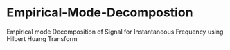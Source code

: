 # Empirical-Mode-Decompostion
Empirical mode Decomposition of Signal for Instantaneous Frequency using Hilbert Huang Transform
